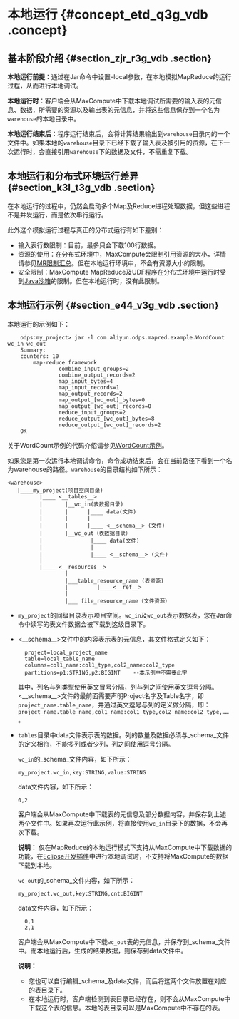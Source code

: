# 本地运行 {#concept_etd_q3g_vdb .concept}

## 基本阶段介绍 {#section_zjr_r3g_vdb .section}

**本地运行前提**：通过在Jar命令中设置–local参数，在本地模拟MapReduce的运行过程，从而进行本地调试。

**本地运行时**：客户端会从MaxCompute中下载本地调试所需要的输入表的元信息、数据，所需要的资源以及输出表的元信息，并将这些信息保存到一个名为`warehouse`的本地目录中。

**本地运行结束后**：程序运行结束后，会将计算结果输出到`warehouse`目录内的一个文件中。如果本地的`warehouse`目录下已经下载了输入表及被引用的资源，在下一次运行时，会直接引用`warehouse`下的数据及文件，不需重复下载。

## 本地运行和分布式环境运行差异 {#section_k3l_t3g_vdb .section}

在本地运行的过程中，仍然会启动多个Map及Reduce进程处理数据，但这些进程不是并发运行，而是依次串行运行。

此外这个模拟运行过程与真正的分布式运行有如下差别：

-   输入表行数限制：目前，最多只会下载100行数据。
-   资源的使用：在分布式环境中，MaxCompute会限制引用资源的大小，详情请参见[MR限制汇总](intl.zh-CN/用户指南/MapReduce/MR限制项汇总.md)。但在本地运行环境中，不会有资源大小的限制。
-   安全限制：MaxCompute MapReduce及UDF程序在分布式环境中运行时受到[Java沙箱](intl.zh-CN/用户指南/Java沙箱.md)的限制。但在本地运行时，没有此限制。

## 本地运行示例 {#section_e44_v3g_vdb .section}

本地运行的示例如下：

```
    odps:my_project> jar -l com.aliyun.odps.mapred.example.WordCount wc_in wc_out
    Summary:
    counters: 10
        map-reduce framework
                combine_input_groups=2
                combine_output_records=2
                map_input_bytes=4
                map_input_records=1
                map_output_records=2
                map_output_[wc_out]_bytes=0
                map_output_[wc_out]_records=0
                reduce_input_groups=2
                reduce_output_[wc_out]_bytes=8
                reduce_output_[wc_out]_records=2
    OK
```

关于WordCount示例的代码介绍请参见[WordCount示例](intl.zh-CN/用户指南/MapReduce/示例程序/WordCount示例.md)。

如果您是第一次运行本地调试命令，命令成功结束后，会在当前路径下看到一个名为warehouse的路径。`warehouse`的目录结构如下所示：

```
<warehouse>
   |____my_project(项目空间目录)
          |____ <__tables__>
          |       |__wc_in(表数据目录)
          |       |      |____ data(文件)
          |       |      |
          |       |      |____ <__schema__> (文件)
          |       |__wc_out（表数据目录）
          |               |____ data(文件)
          |               |
          |               |____ <__schema__> (文件)
          |
          |____ <__resources__>
                  |
                  |___table_resource_name (表资源)
                  |         |____<__ref__>
                  |
                  |___ file_resource_name（文件资源）
```

-   `my_project`的同级目录表示项目空间。`wc_in`及`wc_out`表示数据表，您在Jar命令中读写的表文件数据会被下载到这级目录下。
-   <\_\_schema\_\_\>文件中的内容表示表的元信息，其文件格式定义如下：

    ```
      project=local_project_name
      table=local_table_name
      columns=col1_name:col1_type,col2_name:col2_type
      partitions=p1:STRING,p2:BIGINT    --本示例中不需要此字
    ```

    其中，列名与列类型使用英文冒号分隔，列与列之间使用英文逗号分隔。<\_\_schema\_\_\>文件的最前面需要声明Project名字及Table名字，即`project_name.table_name`，并通过英文逗号与列的定义做分隔，即：`project_name.table_name,col1_name:col1_type,col2_name:col2_type,……`。

-   `tables`目录中data文件表示表的数据。列的数量及数据必须与\_schema\_文件的定义相符，不能多列或者少列，列之间使用逗号分隔。

    `wc_in`的\_schema\_文件内容，如下所示：

    ```
    my_project.wc_in,key:STRING,value:STRING
    ```

    data文件内容，如下所示：

    ```
    0,2
    ```

    客户端会从MaxCompute中下载表的元信息及部分数据内容，并保存到上述两个文件中。如果再次运行此示例，将直接使用`wc_in`目录下的数据，不会再次下载。

    **说明：** 仅在MapReduce的本地运行模式下支持从MaxCompute中下载数据的功能，在[Eclipse开发插件](https://www.alibabacloud.com/help/zh/doc-detail/27981.html)中进行本地调试时，不支持将MaxCompute的数据下载到本地。

    `wc_out`的\_schema\_文件内容，如下所示：

    ```
    my_project.wc_out,key:STRING,cnt:BIGINT
    ```

    data文件内容，如下所示：

    ```
      0,1
      2,1
    ```

    客户端会从MaxCompute中下载`wc_out`表的元信息，并保存到\_schema\_文件中。而本地运行后，生成的结果数据，则保存到data文件中。

    **说明：** 

    -   您也可以自行编辑\_schema\_及data文件，而后将这两个文件放置在对应的表目录下。
    -   在本地运行时，客户端检测到表目录已经存在，则不会从MaxCompute中下载这个表的信息。本地的表目录可以是MaxCompute中不存在的表。

